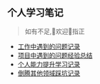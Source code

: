 ## 个人学习笔记
> 如有不足,👏欢迎👏指正

- [工作中遇到的问题记录]()
- [项目中遇到的问题经验总结]()
- [个人能力提升学习记录]()
- [倒腾其他领域踩坑记录](随笔记录/README.md)
